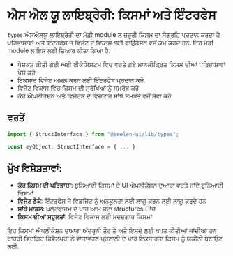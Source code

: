 # **ਐਸ ਐਲ ਯੂ ਲਾਇਬ੍ਰੇਰੀ: ਕਿਸਮਾਂ ਅਤੇ ਇੰਟਰਫੇਸ**

`types` ਐਸਐਲਯੂ ਲਾਇਬ੍ਰੇਰੀ ਦਾ ਮੋਡੀ module ਲ ਜ਼ਰੂਰੀ ਕਿਸਮ ਦਾ ਸੰਗ੍ਰਹਿ ਪ੍ਰਦਾਨ ਕਰਦਾ ਹੈ ਪਰਿਭਾਸ਼ਾਵਾਂ
ਅਤੇ ਇੰਟਰਫੇਸ ਜੋ ਵਿਜੇਟ ਦੇ ਵਿਕਾਸ ਲਈ ਫਾਉਂਡੇਸ਼ਨ ਵਜੋਂ ਕੰਮ ਕਰਦੇ ਹਨ. ਇਹ ਮੋਡੀ module ਲ ਇਸ ਲਈ ਤਿਆਰ ਕੀਤਾ
ਗਿਆ ਹੈ:

- ਪੇਸ਼ਕਸ਼ ਕੀਤੀ ਗਈ ਅਈ ਈਕੋਸਿਸਟਮ ਵਿਚ ਵਰਤੇ ਗਏ ਮਾਨਕੀਕ੍ਰਿਤ ਕਿਸਮ ਦੀਆਂ ਪਰਿਭਾਸ਼ਾਵਾਂ ਪੇਸ਼ ਕਰੋ
- ਇਕਸਾਰ ਵਿਜੇਟ ਅਮਲ ਕਰਨ ਲਈ ਇੰਟਰਫੇਸ ਪ੍ਰਦਾਨ ਕਰੋ
- ਵਿਜੇਟ ਵਿਕਾਸ ਵਿੱਚ ਕਿਸਮ ਦੀ ਸੁਰੱਖਿਆ ਨੂੰ ਸਮਰੱਥ ਕਰੋ
- ਕੋਰ ਐਪਲੀਕੇਸ਼ਨ ਅਤੇ ਵਿਜੇਟਸ ਦੇ ਵਿਚਕਾਰ ਸਾਂਝੇ ਸਮਝੌਤੇ ਵਜੋਂ ਸੇਵਾ ਕਰੋ

## **ਵਰਤੋਂ**

```ts
import { StructInterface } from "@seelen-ui/lib/types";

const myObject: StructInterface = { ... }
```

## **ਮੁੱਖ ਵਿਸ਼ੇਸ਼ਤਾਵਾਂ:**

- **ਕੋਰ ਕਿਸਮ ਦੀ ਪਰਿਭਾਸ਼ਾ**: ਬੁਨਿਆਦੀ ਕਿਸਮਾਂ ਦੇ UI ਐਪਲੀਕੇਸ਼ਨ ਦੁਆਰਾ ਵਰਤੇ ਜਾਂਦੇ ਬੁਨਿਆਦੀ ਕਿਸਮਾਂ
- **ਵਿਜੇਟ ਠੇਕੇ**: ਇੰਟਰਫੇਸ ਜੋ ਵਿਡਜਿਟ ਨੂੰ ਅਨੁਕੂਲਤਾ ਲਈ ਲਾਗੂ ਕਰਨ ਲਈ ਲਾਗੂ ਕਰਦੇ ਹਨ
- **ਸਾਂਝੇ ਮਾਡਲ**: ਪਲੇਟਫਾਰਮ ਦੇ ਪਾਰ ਆਮ ਡੇਟਾ structures ਾਂਚੇ
- **ਕਿਸਮ ਦੀਆਂ ਸਹੂਲਤਾਂ**: ਵਿਜੇਟ ਵਿਕਾਸ ਲਈ ਮਦਦਗਾਰ ਕਿਸਮਾਂ

ਇਹ ਕਿਸਮਾਂ ਐਪਲੀਕੇਸ਼ਨ ਦੁਆਰਾ ਅੰਦਰੂਨੀ ਤੌਰ ਤੇ ਅਤੇ ਇਸਦੇ ਲਈ ਖਪਤ ਕੀਤੀਆਂ ਜਾਂਦੀਆਂ ਹਨ ਬਾਹਰੀ ਵਿਦਗਿਟ
ਡਿਵੈਲਪਰਾਂ ਨੇ ਵਾਤਾਵਰਣ ਪ੍ਰਣਾਲੀ ਦੇ ਪਾਰ ਇਕਸਾਰਤਾ ਕਿਸਮ ਨੂੰ ਯਕੀਨੀ ਬਣਾਉਣ ਲਈ.
